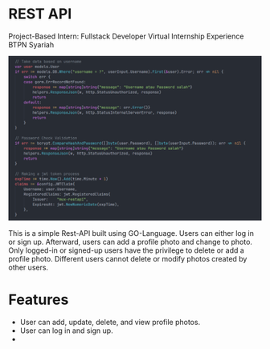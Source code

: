 # REST API

Project-Based Intern: Fullstack Developer Virtual Internship Experience BTPN Syariah

![Banner](./src/banner.png)

This is a simple Rest-API built using GO-Language. Users can either log in  or sign up. Afterward, users can add a profile photo and change to photo. Only logged-in or signed-up users have the privilege to delete or add a profile photo. Different users cannot delete or modify photos created by other users.

# Features

- User can add, update, delete, and view profile photos.
- User can log in and sign up.
- 